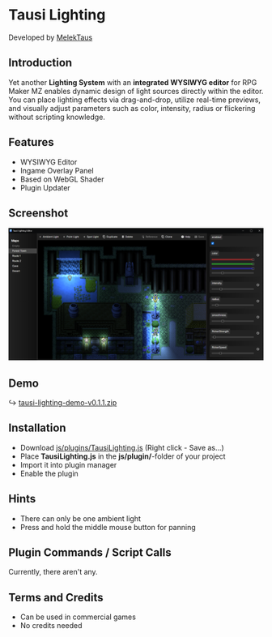 # Tausi Lighting
Developed by [MelekTaus](https://github.com/themelektaus)

## Introduction
Yet another **Lighting System** with an **integrated WYSIWYG editor** for RPG Maker MZ enables dynamic design of light sources directly within the editor. You can place lighting effects via drag-and-drop, utilize real-time previews, and visually adjust parameters such as color, intensity, radius or flickering without scripting knowledge.

## Features
- WYSIWYG Editor
- Ingame Overlay Panel
- Based on WebGL Shader
- Plugin Updater

## Screenshot
![screenshots/editor-v0.0.9.png](https://raw.githubusercontent.com/themelektaus/rpgmz-lighting-plugin/refs/heads/main/screenshots/editor-v0.0.9.png)

## Demo
↪ [tausi-lighting-demo-v0.1.1.zip](https://raw.githubusercontent.com/themelektaus/rpgmz-lighting-plugin/refs/heads/main/tausi-lighting-demo-v0.1.1.zip)

## Installation
- Download [js/plugins/TausiLighting.js](https://raw.githubusercontent.com/themelektaus/rpgmz-lighting-plugin/refs/heads/main/js/plugins/TausiLighting.js) (Right click - Save as...)
- Place **TausiLighting.js** in the **js/plugin/**-folder of your project
- Import it into plugin manager
- Enable the plugin

## Hints
- There can only be one ambient light
- Press and hold the middle mouse button for panning

## Plugin Commands / Script Calls
Currently, there aren't any.

## Terms and Credits
- Can be used in commercial games
- No credits needed
